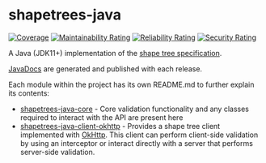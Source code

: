 # shapetrees-java

[![Coverage](https://sonarcloud.io/api/project_badges/measure?project=janeirodigital_shapetrees-java&metric=coverage)](https://sonarcloud.io/summary/new_code?id=janeirodigital_shapetrees-java)
[![Maintainability Rating](https://sonarcloud.io/api/project_badges/measure?project=janeirodigital_shapetrees-java&metric=sqale_rating)](https://sonarcloud.io/summary/new_code?id=janeirodigital_shapetrees-java)
[![Reliability Rating](https://sonarcloud.io/api/project_badges/measure?project=janeirodigital_shapetrees-java&metric=reliability_rating)](https://sonarcloud.io/summary/new_code?id=janeirodigital_shapetrees-java)
[![Security Rating](https://sonarcloud.io/api/project_badges/measure?project=janeirodigital_shapetrees-java&metric=security_rating)](https://sonarcloud.io/summary/new_code?id=janeirodigital_shapetrees-java)

A Java (JDK11+) implementation of the [shape tree specification](https://shapetrees.org/TR/specification/index.html).

[JavaDocs](https://janeirodigital.github.io/shapetrees-java/) are generated and published with each release.

Each module within the project has its own README.md to further explain its contents:
 * [shapetrees-java-core](shapetrees-java-core/README.md) - Core validation functionality and any classes required
   to interact with the API are present here
 * [shapetrees-java-client-okhttp](shapetrees-java-client-okhttp/README.md) - Provides a shape tree client implemented
   with [OkHttp](https://github.com/square/okhttp/).  This client can perform client-side
   validation by using an interceptor or interact directly with a server that performs server-side validation.


